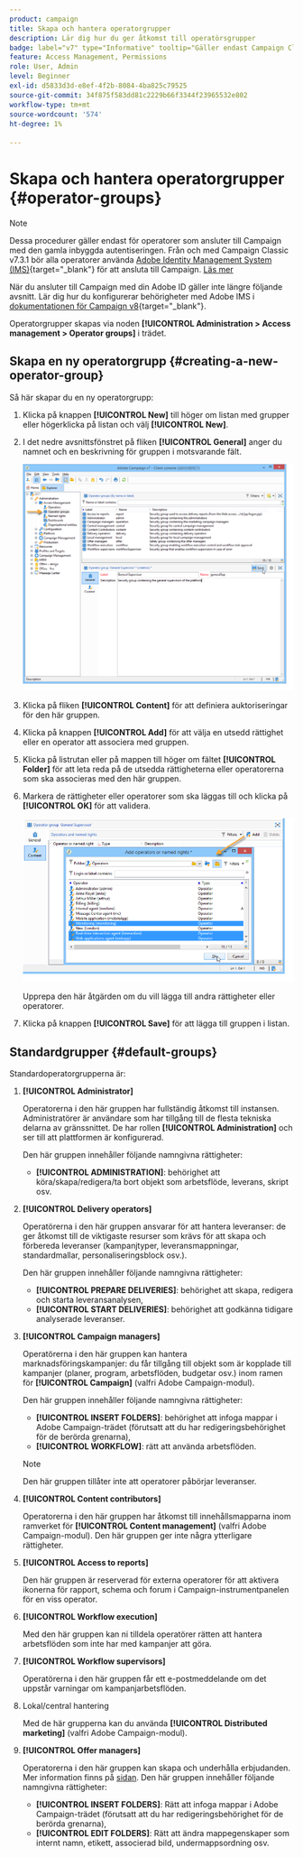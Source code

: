 ```yaml
---
product: campaign
title: Skapa och hantera operatorgrupper
description: Lär dig hur du ger åtkomst till operatörsgrupper
badge: label="v7" type="Informative" tooltip="Gäller endast Campaign Classic v7"
feature: Access Management, Permissions
role: User, Admin
level: Beginner
exl-id: d5833d3d-e8ef-4f2b-8084-4ba825c79525
source-git-commit: 34f875f583dd81c2229b66f3344f23965532e802
workflow-type: tm+mt
source-wordcount: '574'
ht-degree: 1%

---
```


# Skapa och hantera operatorgrupper {#operator-groups}

>[!NOTE]
>
>Dessa procedurer gäller endast för operatorer som ansluter till Campaign med den gamla inbyggda autentiseringen. Från och med Campaign Classic v7.3.1 bör alla operatorer använda [Adobe Identity Management System (IMS)](https://helpx.adobe.com/se/enterprise/using/identity.html){target="_blank"} för att ansluta till Campaign. [Läs mer](../../technotes/using/migrate-users-to-ims.md)
>
>När du ansluter till Campaign med din Adobe ID gäller inte längre följande avsnitt. Lär dig hur du konfigurerar behörigheter med Adobe IMS i [dokumentationen för Campaign v8](https://experienceleague.adobe.com/docs/campaign/campaign-v8/admin/permissions/gs-permissions.html?lang=sv-SE){target="_blank"}.

Operatorgrupper skapas via noden **[!UICONTROL Administration > Access management > Operator groups]** i trädet.

## Skapa en ny operatorgrupp {#creating-a-new-operator-group}

Så här skapar du en ny operatorgrupp:

1. Klicka på knappen **[!UICONTROL New]** till höger om listan med grupper eller högerklicka på listan och välj **[!UICONTROL New]**.
1. I det nedre avsnittsfönstret på fliken **[!UICONTROL General]** anger du namnet och en beskrivning för gruppen i motsvarande fält.

   ![](assets/s_ncs_user_create_operator_gp.png)

1. Klicka på fliken **[!UICONTROL Content]** för att definiera auktoriseringar för den här gruppen.
1. Klicka på knappen **[!UICONTROL Add]** för att välja en utsedd rättighet eller en operator att associera med gruppen.
1. Klicka på listrutan eller på mappen till höger om fältet **[!UICONTROL Folder]** för att leta reda på de utsedda rättigheterna eller operatorerna som ska associeras med den här gruppen.
1. Markera de rättigheter eller operatorer som ska läggas till och klicka på **[!UICONTROL OK]** för att validera.

   ![](assets/s_ncs_user_create_operator_gp03.png)

   Upprepa den här åtgärden om du vill lägga till andra rättigheter eller operatorer.

1. Klicka på knappen **[!UICONTROL Save]** för att lägga till gruppen i listan.

## Standardgrupper {#default-groups}

Standardoperatorgrupperna är:

1. **[!UICONTROL Administrator]**

   Operatorerna i den här gruppen har fullständig åtkomst till instansen. Administratörer är användare som har tillgång till de flesta tekniska delarna av gränssnittet. De har rollen **[!UICONTROL Administration]** och ser till att plattformen är konfigurerad.

   Den här gruppen innehåller följande namngivna rättigheter:

   * **[!UICONTROL ADMINISTRATION]**: behörighet att köra/skapa/redigera/ta bort objekt som arbetsflöde, leverans, skript osv.

1. **[!UICONTROL Delivery operators]**

   Operatörerna i den här gruppen ansvarar för att hantera leveranser: de ger åtkomst till de viktigaste resurser som krävs för att skapa och förbereda leveranser (kampanjtyper, leveransmappningar, standardmallar, personaliseringsblock osv.).

   Den här gruppen innehåller följande namngivna rättigheter:

   * **[!UICONTROL PREPARE DELIVERIES]**: behörighet att skapa, redigera och starta leveransanalysen,
   * **[!UICONTROL START DELIVERIES]**: behörighet att godkänna tidigare analyserade leveranser.

1. **[!UICONTROL Campaign managers]**

   Operatörerna i den här gruppen kan hantera marknadsföringskampanjer: du får tillgång till objekt som är kopplade till kampanjer (planer, program, arbetsflöden, budgetar osv.) inom ramen för **[!UICONTROL Campaign]** (valfri Adobe Campaign-modul).

   Den här gruppen innehåller följande namngivna rättigheter:

   * **[!UICONTROL INSERT FOLDERS]**: behörighet att infoga mappar i Adobe Campaign-trädet (förutsatt att du har redigeringsbehörighet för de berörda grenarna),
   * **[!UICONTROL WORKFLOW]**: rätt att använda arbetsflöden.

   >[!NOTE]
   >
   >Den här gruppen tillåter inte att operatorer påbörjar leveranser.

1. **[!UICONTROL Content contributors]**

   Operatorerna i den här gruppen har åtkomst till innehållsmapparna inom ramverket för **[!UICONTROL Content management]** (valfri Adobe Campaign-modul). Den här gruppen ger inte några ytterligare rättigheter.

1. **[!UICONTROL Access to reports]**

   Den här gruppen är reserverad för externa operatorer för att aktivera ikonerna för rapport, schema och forum i Campaign-instrumentpanelen för en viss operator.

1. **[!UICONTROL Workflow execution]**

   Med den här gruppen kan ni tilldela operatörer rätten att hantera arbetsflöden som inte har med kampanjer att göra.

1. **[!UICONTROL Workflow supervisors]**

   Operatörerna i den här gruppen får ett e-postmeddelande om det uppstår varningar om kampanjarbetsflöden.

1. Lokal/central hantering

   Med de här grupperna kan du använda **[!UICONTROL Distributed marketing]** (valfri Adobe Campaign-modul).

1. **[!UICONTROL Offer managers]**

   Operatorerna i den här gruppen kan skapa och underhålla erbjudanden. Mer information finns på [sidan](../../interaction/using/operator-profiles.md).
Den här gruppen innehåller följande namngivna rättigheter:

   * **[!UICONTROL INSERT FOLDERS]**: Rätt att infoga mappar i Adobe Campaign-trädet (förutsatt att du har redigeringsbehörighet för de berörda grenarna),
   * **[!UICONTROL EDIT FOLDERS]**: Rätt att ändra mappegenskaper som internt namn, etikett, associerad bild, undermappsordning osv.
